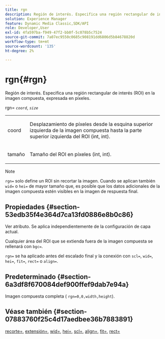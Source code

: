 ```yaml
---
title: rgn
description: Región de interés. Especifica una región rectangular de interés (ROI) en la imagen compuesta, expresada en píxeles.
solution: Experience Manager
feature: Dynamic Media Classic,SDK/API
role: Developer,User
exl-id: 4fa597ba-f949-47f2-bb0f-5c078b5c7524
source-git-commit: 7a07ec9550c0685c908191dd6806d5b84678820d
workflow-type: tm+mt
source-wordcount: '135'
ht-degree: 2%

---
```


# rgn{#rgn}

Región de interés. Especifica una región rectangular de interés (ROI) en la imagen compuesta, expresada en píxeles.

rgn= *`coord`*, *`size`*

<table id="simpletable_3A430F9078B04C2E90F4D1A130AFA20C"> 
 <tr class="strow"> 
  <td class="stentry"> <p><span class="varname"> coord</span> </p> </td> 
  <td class="stentry"> <p>Desplazamiento de píxeles desde la esquina superior izquierda de la imagen compuesta hasta la parte superior izquierda del ROI (int, int). </p></td> 
 </tr> 
 <tr class="strow"> 
  <td class="stentry"> <p><span class="varname"> tamaño</span> </p></td> 
  <td class="stentry"> <p>Tamaño del ROI en píxeles (int, int). </p></td> 
 </tr> 
</table>

>[!NOTE]
>
>`rgn=` solo define un ROI sin recortar la imagen. Cuando se aplican también `wid=` o `hei=` de mayor tamaño que, es posible que los datos adicionales de la imagen compuesta estén visibles en la imagen de respuesta final.

## Propiedades {#section-53edb35f4e364d7ca13fd0886e8b0c86}

Ver atributo. Se aplica independientemente de la configuración de capa actual.

Cualquier área del ROI que se extienda fuera de la imagen compuesta se rellenará con `bgc=`.

`rgn=` se ha aplicado antes del escalado final y la conexión con `scl=`, `wid=`, `hei=`, `fit=`, `rect=` o `align=`.

## Predeterminado {#section-6a3df8f670084def900ffef9dab7e94a}

Imagen compuesta completa ( `rgn=0,0,width,height`).

## Véase también {#section-07883760f25c4d17aedbee36b7883891}

[recorte=](../../../../../is-api/http-ref/image-serving-api-ref/c-http-protocol-reference/c-command-reference/r-crop.md#reference-6fd0f6399966446ab4425ce050572eab), [extensión=](../../../../../is-api/http-ref/image-serving-api-ref/c-http-protocol-reference/c-command-reference/r-extend.md#reference-7e9156beb285459d830e2d56782a74ac), [wid=](../../../../../is-api/http-ref/image-serving-api-ref/c-http-protocol-reference/c-command-reference/r-is-http-wid.md#reference-bfeadcb67bf4485f851eb21345527e47), [hei=](../../../../../is-api/http-ref/image-serving-api-ref/c-http-protocol-reference/c-command-reference/r-is-http-hei.md#reference-6d6f556ccc0e4b98a815e8a5c1944a96), [scl=](../../../../../is-api/http-ref/image-serving-api-ref/c-http-protocol-reference/c-command-reference/r-scl.md#reference-b2a74e493d0d407e98fe350551ba3fcc), [align=](../../../../../is-api/http-ref/image-serving-api-ref/c-http-protocol-reference/c-command-reference/r-align.md#reference-b7d6b87c75124d78884f916dd6544bc7), [fit=](../../../../../is-api/http-ref/image-serving-api-ref/c-http-protocol-reference/c-command-reference/r-fit.md#reference-f11bff6d93d143d6b135de3a923bc989), [rect=](../../../../../is-api/http-ref/image-serving-api-ref/c-http-protocol-reference/c-command-reference/r-rect.md#reference-520b90d30b4c4b4692a723e4df6adaf3)
